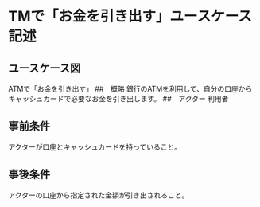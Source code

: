 # TMで「お金を引き出す」ユースケース記述
## ユースケース図
ATMで「お金を引き出す」
##　概略
銀行のATMを利用して、自分の口座からキャッシュカードで必要なお金を引き出します。
##　アクター
利用者
## 事前条件
アクターが口座とキャッシュカードを持っていること。
## 事後条件
アクターの口座から指定された金額が引き出されること。